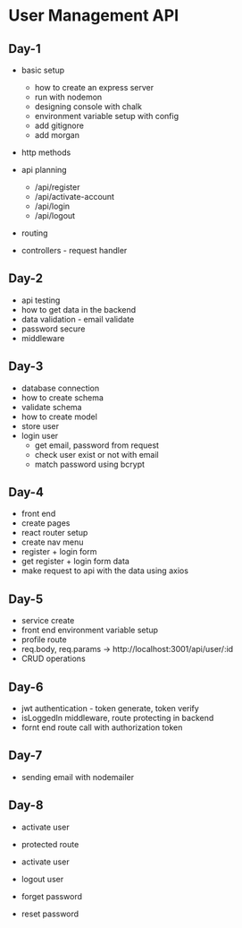 # User Management API

## Day-1

- basic setup
  - how to create an express server
  - run with nodemon
  - designing console with chalk
  - environment variable setup with config
  - add gitignore
  - add morgan
- http methods
- api planning

  - /api/register
  - /api/activate-account
  - /api/login
  - /api/logout

- routing
- controllers - request handler

## Day-2

- api testing
- how to get data in the backend
- data validation - email validate
- password secure
- middleware

## Day-3

- database connection
- how to create schema
- validate schema
- how to create model
- store user
- login user
  - get email, password from request
  - check user exist or not with email
  - match password using bcrypt

## Day-4

- front end
- create pages
- react router setup
- create nav menu
- register + login form
- get register + login form data
- make request to api with the data using axios

## Day-5

- service create
- front end environment variable setup
- profile route
- req.body, req.params -> http://localhost:3001/api/user/:id
- CRUD operations

## Day-6

- jwt authentication - token generate, token verify
- isLoggedIn middleware, route protecting in backend
- fornt end route call with authorization token

## Day-7

- sending email with nodemailer

## Day-8

- activate user

- protected route
- activate user
- logout user
- forget password
- reset password
